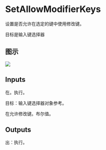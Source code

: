 # SetAllowModifierKeys

设置是否允许在选定的键中使用修改键。

目标是输入键选择器

## 图示

![]($-20221218-21355333.png)

## Inputs

在。执行。

目标：输入键选择器对象参考。

在允许修改键。布尔值。  

## Outputs

出：执行。
